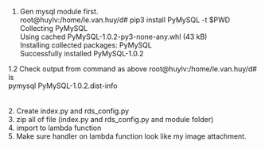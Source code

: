 1. Gen mysql module first.  </br>
root@huylv:/home/le.van.huy/d# pip3 install PyMySQL -t $PWD </br>
Collecting PyMySQL </br>
  Using cached PyMySQL-1.0.2-py3-none-any.whl (43 kB) </br>
  Installing collected packages: PyMySQL </br>
  Successfully installed PyMySQL-1.0.2 </br>

1.2 Check output from command as above
  root@huylv:/home/le.van.huy/d# ls </br>
  pymysql  PyMySQL-1.0.2.dist-info </br>
</br></br>
2. Create index.py and rds_config.py </br>
3. zip all of file (index.py and rds_config.py and module folder)</br>
4. import to lambda function </br>
5. Make sure handler on lambda function look like my image attachment.
